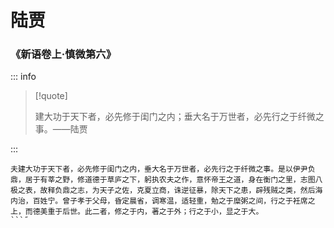# 陆贾

### 《新语卷上·慎微第六》

::: info

> [!quote]
>
> 建大功于天下者，必先修于闺门之内；垂大名于万世者，必先行之于纤微之事。——陆贾

:::

```
夫建大功于天下者，必先修于闺门之内，垂大名于万世者，必先行之于纤微之事。是以伊尹负鼎，居于有莘之野，修道德于草庐之下，躬执农夫之作，意怀帝王之道，身在衡门之里，志图八极之表，故释负鼎之志，为天子之佐，克夏立商，诛逆征暴，除天下之患，辟残贼之类，然后海内治，百姓宁。曾子孝于父母，昏定晨省，调寒温，适轻重，勉之于糜粥之间，行之于衽席之上，而德美重于后世。此二者，修之于内，著之于外；行之于小，显之于大。
```˝